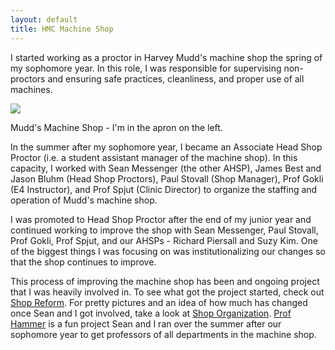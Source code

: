 ```yaml
---
layout: default
title: HMC Machine Shop
---
```


I started working as a proctor in Harvey Mudd's machine shop the spring of my
sophomore year. In this role, I was responsible for supervising non-proctors
and ensuring safe practices, cleanliness, and proper use of all machines.

[![](https://docs.google.com/uc?id=0B0Jfms0twG8ERkJiOTB4dWlXSGc&export=download)](https://docs.google.com/file/d/0B0Jfms0twG8ERkJiOTB4dWlXSGc/edit?usp=drive_web)

Mudd's Machine Shop - I'm in the apron on the left.

In the summer after my sophomore year, I became an Associate Head Shop Proctor
(i.e. a student assistant manager of the machine shop). In this capacity, I
worked with Sean Messenger (the other AHSP), James Best and Jason Bluhm (Head
Shop Proctors), Paul Stovall (Shop Manager), Prof Gokli (E4 Instructor), and
Prof Spjut (Clinic Director) to organize the staffing and operation of Mudd's
machine shop.

I was promoted to Head Shop Proctor after the end of my junior year and
continued working to improve the shop with Sean Messenger, Paul Stovall, Prof
Gokli, Prof Spjut, and our AHSPs - Richard Piersall and Suzy Kim. One of the
biggest things I was focusing on was institutionalizing our changes so that the
shop continues to improve.

This process of improving the machine shop has been and ongoing project that I
was heavily involved in. To see what got the project started, check out [Shop
Reform](/system/errors/NodeNotFound?suri=wuid:gx:3ea2f1d5c4b1aee6). For pretty
pictures and an idea of how much has changed once Sean and I got involved, take
a look at [Shop
Organization](https://sites.google.com/site/raintomudd/projects/machineshoporganization).
[Prof Hammer](/system/errors/NodeNotFound?suri=wuid:gx:70a25e9834e7d6eb) is a
fun project Sean and I ran over the summer after our sophomore year to get
professors of all departments in the machine shop.

